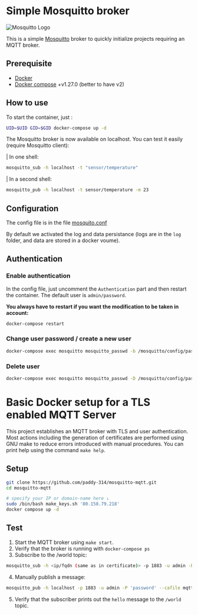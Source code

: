 # Simple Mosquitto broker

![Mosquitto Logo](https://mosquitto.org/images/mosquitto-text-side-28.png 'Mosquitto')

This is a simple [Mosquitto](https://mosquitto.org) broker to quickly initialize projects requiring an MQTT broker.

## Prerequisite

- [Docker](https://www.docker.com/)
- [Docker compose](https://docs.docker.com/compose/) +v1.27.0 (better to have v2)

## How to use

To start the container, just :

```bash
UID=$UID GID=$GID docker-compose up -d
```

The Mosquitto broker is now available on localhost. You can test it easily (require Mosquitto client):

| In one shell:

```bash
mosquitto_sub -h localhost -t "sensor/temperature"
```

| In a second shell:

```bash
mosquitto_pub -h localhost -t sensor/temperature -m 23
```

## Configuration

The config file is in the file [mosquito.conf](./config/mosquitto.conf)

By default we activated the log and data persistance (logs are in the `log` folder, and data are stored in a docker voume).

## Authentication

### Enable authentication

In the config file, just uncomment the `Authentication` part and then restart the container.
The default user is `admin/password`.

**You always have to restart if you want the modification to be taken in account:**

```bash
docker-compose restart
```

### Change user password / create a new user

```bash
docker-compose exec mosquitto mosquitto_passwd -b /mosquitto/config/password.txt user password
```

### Delete user

```bash
docker-compose exec mosquitto mosquitto_passwd -D /mosquitto/config/password.txt user
```



# Basic Docker setup for a TLS enabled MQTT Server

This project establishes an MQTT broker with TLS and user
authentication.  Most actions including the generation of certificates
are performed using GNU make to reduce errors introduced with manual
procedures.  You can print help using the command `make help`.

## Setup

```bash
git clone https://github.com/paddy-314/mosquitto-mqtt.git
cd mosquitto-mqtt

# specify your IP or domain-name here ↓
sudo /bin/bash make_keys.sh '80.158.79.218'
docker compose up -d
```

## Test

1. Start the MQTT broker using `make start`.
2. Verify that the broker is running with `docker-compose ps`
3. Subscribe to the /world topic:
```bash
mosquitto_sub -h <ip/fqdn (same as in certificate)> -p 1883 -u admin -P 'password' --cafile mqtt/certs/ca.crt --cert mqtt/certs/client.crt --key mqtt/certs/client.key -t /world
```
4. Manually publish a message:
```bash
mosquitto_pub -h localhost -p 1883 -u admin -P 'password' --cafile mqtt/certs/ca/ca.crt --cert mqtt/certs/clients/example_user.crt --key mqtt/certs/clients/example_user.key -m hello -t /world
```
5. Verify that the subscriber prints out the `hello` message to the `/world` topic.
